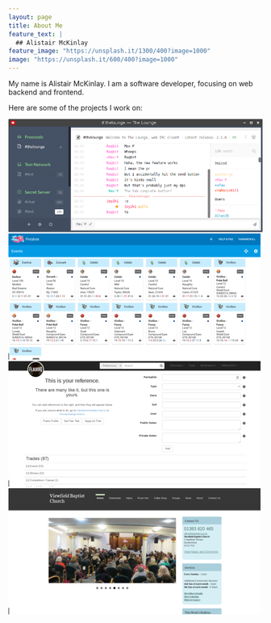 ```yaml
---
layout: page
title: About Me
feature_text: |
  ## Alistair McKinlay
feature_image: "https://unsplash.it/1300/400?image=1000"
image: "https://unsplash.it/600/400?image=1000"
---
```


My name is Alistair McKinlay. I am a software developer, focusing on web backend
and frontend.

Here are some of the projects I work on:  

[<img src="/assets/thelounge.png" class="project-thumbnail" />](/thelounge)
[<img src="/assets/porybox.png" class="project-thumbnail" />](/porybox)
[<img src="/assets/flairhq.png" class="project-thumbnail" />](/flairhq)
[<img src="/assets/viewfield.png" class="project-thumbnail" />](/viewfield)
